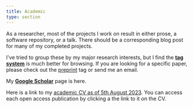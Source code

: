 ```yaml
---
title: Academic  
type: section
---
```


As a researcher, most of the projects I work on result in either prose, a software repository, or a talk. 
There should be a corresponding blog post for many of my completed projects.

I've tried to group these by my major research interests, but I find the **[tag system](https://davidjohnbaker.rbind.io/tags/)** is much better for browsing. 
If you are looking for a specific paper, please check out the [preprint](https://davidjohnbaker.rbind.io/tags/preprint/) tag or send me an email. 

My **[Google Scholar](https://scholar.google.com/citations?user=tigU2AkAAAAJ&hl=en)** page is here. 

Here is a link to my [academic CV as of 5th August 2023](ref/DJB_Long_CV_20230805.pdf). 
You can access each open access publication by clicking a the link to it on the CV. 